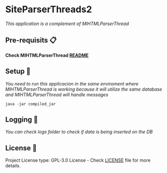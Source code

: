 # SiteParserThreads2

_This application is a complement of MlHTMLParserThread_

## Pre-requisits 📋

__Check MlHTMLParserThread [README](https://github.com/bofus10/MlHTMLParserThread/blob/7e7392a18e26a027295157737e2aff417e160391/README.md)__

## Setup 🔧
_You need to run this applicacion in the same enviroment where MlHTMLParserThread is working_
_because it will utilize the same database and MlHTMLParserThread will handle messages_

```
java -jar compiled_jar
```

## Logging 🔩

_You can check logs folder to check if data is being inserted on the DB_

## License 📄

Project License type:  GPL-3.0 License - Check [LICENSE](LICENSE) file for more details.
